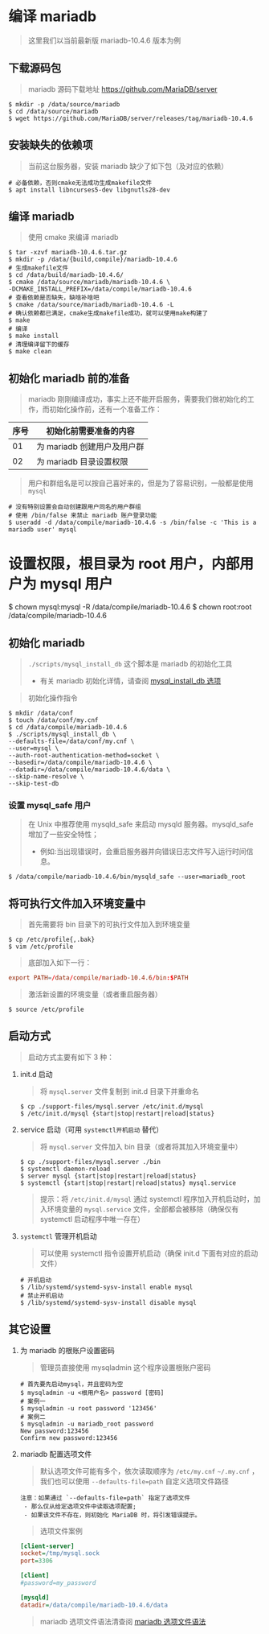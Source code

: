 # 编译 mariadb

> 这里我们以当前最新版 mariadb-10.4.6 版本为例

## 下载源码包

> mariadb 源码下载地址 https://github.com/MariaDB/server

```shell
$ mkdir -p /data/source/mariadb
$ cd /data/source/mariadb
$ wget https://github.com/MariaDB/server/releases/tag/mariadb-10.4.6
```

## 安装缺失的依赖项

> 当前这台服务器，安装 mariadb 缺少了如下包（及对应的依赖）

```shell
# 必备依赖，否则cmake无法成功生成makefile文件
$ apt install libncurses5-dev libgnutls28-dev
```

## 编译 mariadb

> 使用 cmake 来编译 mariadb

```shell
$ tar -xzvf mariadb-10.4.6.tar.gz
$ mkdir -p /data/{build,compile}/mariadb-10.4.6
# 生成makefile文件
$ cd /data/build/mariadb-10.4.6/
$ cmake /data/source/mariadb/mariadb-10.4.6 \
-DCMAKE_INSTALL_PREFIX=/data/compile/mariadb-10.4.6
# 查看依赖是否缺失，缺啥补啥吧
$ cmake /data/source/mariadb/mariadb-10.4.6 -L
# 确认依赖都已满足，cmake生成makefile成功，就可以使用make构建了
$ make
# 编译
$ make install
# 清理编译留下的缓存
$ make clean
```

## 初始化 mariadb 前的准备

> mariadb 刚刚编译成功，事实上还不能开启服务，需要我们做初始化的工作，而初始化操作前，还有一个准备工作：

| 序号 | 初始化前需要准备的内容      |
| ---- | --------------------------- |
| 01   | 为 mariadb 创建用户及用户群 |
| 02   | 为 mariadb 目录设置权限     |

> 用户和群组名是可以按自己喜好来的，但是为了容易识别，一般都是使用 `mysql`

```shell
# 没有特别设置会自动创建跟用户同名的用户群组
# 使用 /bin/false 来禁止 mariadb 账户登录功能
$ useradd -d /data/compile/mariadb-10.4.6 -s /bin/false -c 'This is a mariadb user' mysql
```

# 设置权限，根目录为 root 用户，内部用户为 mysql 用户

$ chown mysql:mysql -R /data/compile/mariadb-10.4.6
$ chown root:root /data/compile/mariadb-10.4.6

## 初始化 mariadb

> `./scripts/mysql_install_db` 这个脚本是 mariadb 的初始化工具
>
> - 有关 mariadb 初始化详情，请查阅 [mysql_install_db 选项](./info/mysql_install_db选项.md)

> 初始化操作指令

```shell
$ mkdir /data/conf
$ touch /data/conf/my.cnf
$ cd /data/compile/mariadb-10.4.6
$ ./scripts/mysql_install_db \
--defaults-file=/data/conf/my.cnf \
--user=mysql \
--auth-root-authentication-method=socket \
--basedir=/data/compile/mariadb-10.4.6 \
--datadir=/data/compile/mariadb-10.4.6/data \
--skip-name-resolve \
--skip-test-db
```

### 设置 mysql_safe 用户

> 在 Unix 中推荐使用 mysqld_safe 来启动 mysqld 服务器。mysqld_safe 增加了一些安全特性；
>
> - 例如:当出现错误时，会重启服务器并向错误日志文件写入运行时间信息。

```shell
$ /data/compile/mariadb-10.4.6/bin/mysqld_safe --user=mariadb_root
```

## 将可执行文件加入环境变量中

> 首先需要将 bin 目录下的可执行文件加入到环境变量

```shell
$ cp /etc/profile{,.bak}
$ vim /etc/profile
```

> 底部加入如下一行：

```conf
export PATH=/data/compile/mariadb-10.4.6/bin:$PATH
```

> 激活新设置的环境变量（或者重启服务器）

```shell
$ source /etc/profile
```

## 启动方式

> 启动方式主要有如下 3 种：

1. init.d 启动

   > 将 `mysql.server` 文件复制到 init.d 目录下并重命名

   ```shell
   $ cp ./support-files/mysql.server /etc/init.d/mysql
   $ /etc/init.d/mysql {start|stop|restart|reload|status}
   ```

2. service 启动（可用 `systemctl开机启动` 替代）

   > 将 `mysql.server` 文件加入 bin 目录（或者将其加入环境变量中）

   ```shell
   $ cp ./support-files/mysql.server ./bin
   $ systemctl daemon-reload
   $ server mysql {start|stop|restart|reload|status}
   $ systemctl {start|stop|restart|reload|status} mysql.service
   ```

   > 提示：将 `/etc/init.d/mysql` 通过 systemctl 程序加入开机启动时，加入环境变量的 `mysql.service` 文件，全部都会被移除（确保仅有 systemctl 启动程序中唯一存在）

3. `systemctl` 管理开机启动

   > 可以使用 systemctl 指令设置开机启动（确保 init.d 下面有对应的启动文件）

   ```shell
   # 开机启动
   $ /lib/systemd/systemd-sysv-install enable mysql
   # 禁止开机启动
   $ /lib/systemd/systemd-sysv-install disable mysql
   ```

## 其它设置

1. 为 mariadb 的根账户设置密码

   > 管理员直接使用 mysqladmin 这个程序设置根账户密码

   ```shell
   # 首先要先启动mysql，并且密码为空
   $ mysqladmin -u <根用户名> password [密码]
   # 案例一
   $ mysqladmin -u root password '123456'
   # 案例二
   $ mysqladmin -u mariadb_root password
   New password:123456
   Confirm new password:123456
   ```

2. mariadb 配置选项文件

   > 默认选项文件可能有多个，依次读取顺序为 `/etc/my.cnf` `~/.my.cnf` ，我们也可以使用 `--defaults-file=path` 自定义选项文件路径

   ```text
   注意：如果通过 `--defaults-file=path` 指定了选项文件
    - 那么仅从给定选项文件中读取选项配置;
    - 如果该文件不存在，则初始化 MariaDB 时，将引发错误提示。
   ```

   > 选项文件案例

   ```ini
   [client-server]
   socket=/tmp/mysql.sock
   port=3306

   [client]
   #password=my_password

   [mysqld]
   datadir=/data/compile/mariadb-10.4.6/data
   ```

   > mariadb 选项文件语法清查阅 [mariadb 选项文件语法](./info/mariadb选项文件语法.md)
